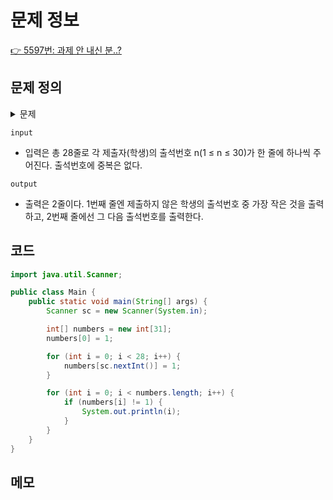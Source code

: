 # 문제 정보

[👉 5597번: 과제 안 내신 분..?](https://www.acmicpc.net/problem/5597)

## 문제 정의
<details><summary> 문제
</summary>

#### X대학 M교수님은 프로그래밍 수업을 맡고 있다. 교실엔 학생이 30명이 있는데, 학생 명부엔 각 학생별로 1번부터 30번까지 출석번호가 붙어 있다.

교수님이 내준 특별과제를 28명이 제출했는데, 그 중에서 제출 안 한 학생 2명의 출석번호를 구하는 프로그램을 작성하시오.
</details>

`input`
- 입력은 총 28줄로 각 제출자(학생)의 출석번호 n(1 ≤ n ≤ 30)가 한 줄에 하나씩 주어진다. 출석번호에 중복은 없다.

`output`
- 출력은 2줄이다. 1번째 줄엔 제출하지 않은 학생의 출석번호 중 가장 작은 것을 출력하고, 2번째 줄에선 그 다음 출석번호를 출력한다.

## 코드

```java
import java.util.Scanner;

public class Main {
    public static void main(String[] args) {
        Scanner sc = new Scanner(System.in);

        int[] numbers = new int[31];
        numbers[0] = 1;

        for (int i = 0; i < 28; i++) {
            numbers[sc.nextInt()] = 1;
        }

        for (int i = 0; i < numbers.length; i++) {
            if (numbers[i] != 1) {
                System.out.println(i);
            }
        }
    }
}
```

## 메모